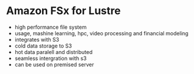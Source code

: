 # Amazon FSx for Lustre
- high performance file system
- usage, mashine learning, hpc, video processing and financial modeling
- integrates with S3
- cold data storage to S3
- hot data paralell and distributed
- seamless intergration with s3
- can be used on premised server